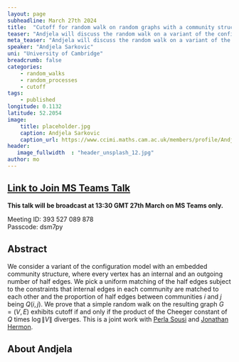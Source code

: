 ```yaml
---
layout: page
subheadline: March 27th 2024
title:  "Cutoff for random walk on random graphs with a community structure"
teaser: "Andjela will discuss the random walk on a variant of the configuration with a community structure. She will prove results on whether this walk displays a cut-off phenomenon. This is a joint work with Perla Sousi and Jonathan Hermon. "
meta_teaser: "Andjela will discuss the random walk on a variant of the configuration with a community structure. She will prove results on whether this walk displays a cut-off phenomenon. This is a joint work with Perla Sousi and Jonathan Hermon. "
speaker: "Andjela Sarkovic"
uni: "University of Cambridge"
breadcrumb: false
categories:
    - random_walks
    - random_processes
    - cutoff
tags:
    - published
longitude: 0.1132
latitude: 52.2054 
image:
    title: placeholder.jpg
    caption: Andjela Sarkovic
    caption_url: https://www.ccimi.maths.cam.ac.uk/members/profile/Andjela%20Sarkovic/
header:
   image_fullwidth  : "header_unsplash_12.jpg"
author: mo
---
```


## [Link to Join MS Teams Talk](https://eur01.safelinks.protection.outlook.com/ap/t-59584e83/?url=https%3A%2F%2Fteams.microsoft.com%2Fl%2Fmeetup-join%2F19%253ameeting_N2Q2NGY2NDEtYWVmNS00NzE3LWI0ZWMtMWFiZmE3NGM2MTc3%2540thread.v2%2F0%3Fcontext%3D%257b%2522Tid%2522%253a%2522377e3d22-4ea1-422d-b0ad-8fcc89406b9e%2522%252c%2522Oid%2522%253a%252243af9e94-a882-4d59-8a92-d00c8899065e%2522%257d&data=05%7C01%7Cccvdli20%40bath.ac.uk%7C4692626d8c3a4fe9f94908db8387ab1b%7C377e3d224ea1422db0ad8fcc89406b9e%7C0%7C0%7C638248390924867986%7CUnknown%7CTWFpbGZsb3d8eyJWIjoiMC4wLjAwMDAiLCJQIjoiV2luMzIiLCJBTiI6Ik1haWwiLCJXVCI6Mn0%3D%7C3000%7C%7C%7C&sdata=riObWy2OxzM%2BmiKhOXgep0Rc7lT5F0csNZdbmKCBQ1A%3D&reserved=0)

**This talk will be broadcast at 13:30 GMT 27th March on MS Teams only.**

Meeting ID: 393 527 089 878 \
Passcode: dsm7py

## Abstract

We consider a variant of the configuration model with an embedded community structure, where every vertex has an internal and an outgoing number of half edges. We pick a uniform matching of the half edges subject to the constraints that internal edges in each community are matched to each other and the proportion of half edges between communities $i$ and $j$ being $Q(i,j)$. We prove that a simple random walk on the resulting graph $G=(V,E)$ exhibits cutoff if and only if the product of the Cheeger constant of $Q$ times $\log\|V\|$ diverges. This is a joint work with [Perla Sousi](http://www.statslab.cam.ac.uk/~ps422/) and [Jonathan Hermon](https://personal.math.ubc.ca/~jhermon/).

## About Andjela

